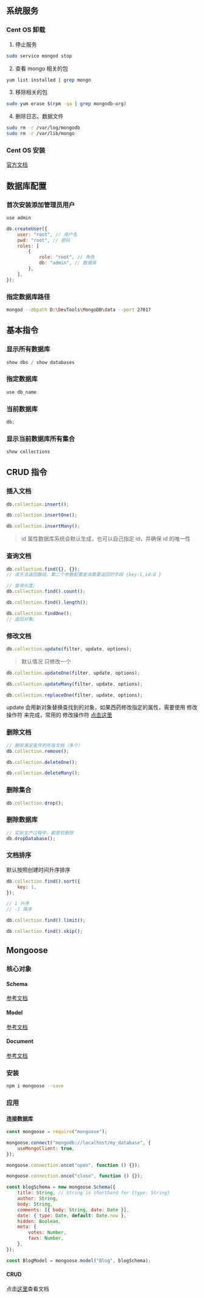 ## 系统服务

### Cent OS 卸载

1. 停止服务

```bash
sudo service mongod stop
```

2. 查看 mongo 相关的包

```bash
yum list installed | grep mongo
```

3. 移除相关的包

```bash
sudo yum erase $(rpm -qa | grep mongodb-org)
```

4. 删除日志、数据文件

```bash
sudo rm -r /var/log/mongodb
sudo rm -r /var/lib/mongo
```

### Cent OS 安装

[官方文档](https://www.mongodb.com/docs/manual/tutorial/install-mongodb-enterprise-on-red-hat/)

## 数据库配置

### 首次安装添加管理员用户

```javascript
use admin

db.createUser({
    user: "root", // 用户名
    pwd: "root", // 密码
    roles: [
        {
            role: "root", // 角色
            db: "admin", // 数据库
        },
    ],
});
```

### 指定数据库路径

```bash
mongod --dbpath D:\DevTools\MongoDB\data --port 27017
```

## 基本指令

### 显示所有数据库

```javascript
show dbs / show databases
```

### 指定数据库

```javascript
use db_name
```

### 当前数据库

```javascript
db;
```

### 显示当前数据库所有集合

```javascript
show collections
```

## CRUD 指令

### 插入文档

```javascript
db.collection.insert();
```

```javascript
db.collection.insertOne();
```

```javascript
db.collection.insertMany();
```

> id 属性数据库系统会默认生成，也可以自己指定 id，并确保 id 的唯一性

### 查询文档

```javascript
db.collection.find({}, {});
// 该方法返回数组，第二个参数配置查询需要返回的字段 {key:1,id:0 }
```

```javascript
// 查询长度;
db.collection.find().count();

db.collection.find().length();
```

```javascript
db.collection.findOne();
// 返回对象;
```

### 修改文档

```javascript
db.collection.update(filter, update, options);
```

> 默认情况 只修改一个

```javascript
db.collection.updateOne(filter, update, options);
```

```javascript
db.collection.updateMany(filter, update, options);
```

```javascript
db.collection.replaceOne(filter, update, options);
```

update 会用新对象替换查找到的对象，如果西药修改指定的属性，需要使用 修改操作符 来完成，常用的 修改操作符 [点击这里](https://www.mongodb.com/docs/v4.2/reference/operator/update/)

### 删除文档

```javascript
// 删除满足条件的所有文档（多个）
db.collection.remove();
```

```javascript
db.collection.deleteOne();
```

```javascript
db.collection.deleteMany();
```

### 删除集合

```javascript
db.collection.drop();
```

### 删除数据库

```javascript
// 实际生产过程中，都是软删除
db.dropDatabase();
```

### 文档排序

默认按照创建时间升序排序

```javascript
db.collection.find().sort({
    key: 1,
});

// 1 升序
// -1 降序
```

```javascript
db.collection.find().limit();
```

```javascript
db.collection.find().skip();
```

## Mongoose

### 核心对象

#### Schema

[参考文档](https://mongoosejs.com/docs/api/schema.html)

#### Model

[参考文档](https://mongoosejs.com/docs/api/model.html)

#### Document

[参考文档](https://mongoosejs.com/docs/api/document.html)

### 安装

```bash
npm i mongoose --save
```

### 应用

#### 连接数据库

```javascript
const mongoose = require("mongoose");

mongoose.connect("mongodb://localhost/my_database", {
    useMongoClient: true,
});

mongoose.connection.once("open", function () {});

mongoose.connection.once("close", function () {});

const blogSchema = new mongoose.Schema({
    title: String, // String is shorthand for {type: String}
    author: String,
    body: String,
    comments: [{ body: String, date: Date }],
    date: { type: Date, default: Date.now },
    hidden: Boolean,
    meta: {
        votes: Number,
        favs: Number,
    },
});

const BlogModel = mongoose.model("Blog", blogSchema);
```

#### CRUD

点击[这里](https://mongoosejs.com/docs/api/model.html)查看文档

```

```
